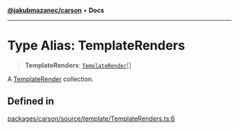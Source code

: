 [**@jakubmazanec/carson**](../README.md) • **Docs**

---

# Type Alias: TemplateRenders

> **TemplateRenders**: [`TemplateRender`](TemplateRender.md)[]

A [TemplateRender](TemplateRender.md) collection.

## Defined in

[packages/carson/source/template/TemplateRenders.ts:6](https://github.com/jakubmazanec/tools/blob/d628f137f5fc7b1bea261e1e59d468d8339ed884/packages/carson/source/template/TemplateRenders.ts#L6)
